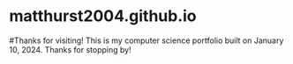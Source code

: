 # matthurst2004.github.io

#Thanks for visiting!
This is my computer science portfolio built on January 10, 2024. Thanks for stopping by!
